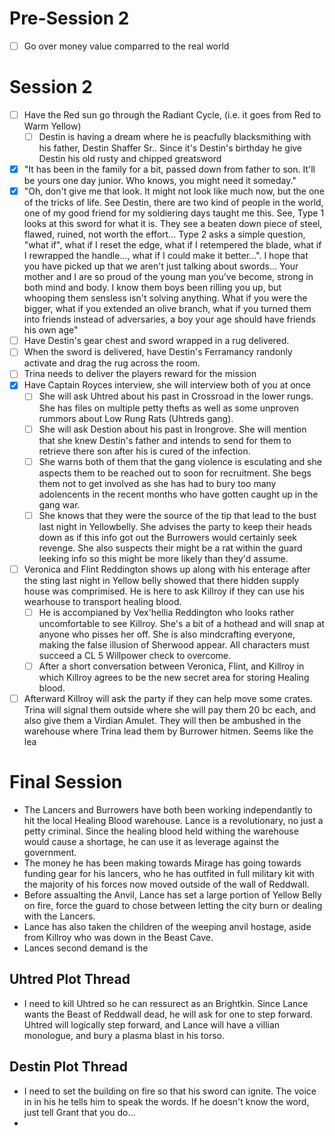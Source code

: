 # Pre-Session 2

* [ ] Go over money value comparred to the real world

# Session 2

* [ ] Have the Red sun go through the Radiant Cycle, (i.e. it goes from Red to Warm Yellow)
  * [ ] Destin is having a dream where he is peacfully blacksmithing with his father, Destin Shaffer Sr.. Since it's Destin's birthday he give Destin his old rusty and chipped greatsword
* [X] "It has been in the family for a bit, passed down from father to son. It'll be yours one day junior. Who knows, you might need it someday."
* [X] "Oh, don't give me that look. It might not look like much now, but the one of the tricks of life. See Destin, there are two kind of people in the world, one of my good friend for my soldiering days taught me this. See, Type 1 looks at this sword for what it is. They see a beaten down piece of steel, flawed, ruined, not worth the effort... Type 2 asks a simple question, "what if", what if I reset the edge, what if I retempered the blade, what if I rewrapped the handle..., what if I could make it better...". I hope that you have picked up that we aren't just talking about swords... Your mother and I are so proud of the young man you've become, strong in both mind and body. I know them boys been rilling you up, but whooping them sensless isn't solving anything. What if you were the bigger, what if you extended an olive branch, what if you turned them into friends instead of adversaries, a boy your age should have friends his own age"
* [ ] Have Destin's gear chest and sword wrapped in a rug delivered.
* [ ] When the sword is delivered, have Destin's Ferramancy randonly activate and drag the rug across the room.
* [ ] Trina needs to deliver the players reward for the mission
* [X] Have Captain Royces interview, she will interview both of you at once
  * [ ] She will ask Uhtred about his past in Crossroad in the lower rungs. She has files on multiple petty thefts as well as some unproven rummors about Low Rung Rats (Uhtreds gang).
  * [ ] She will ask Destion about his past in Irongrove. She will mention that she knew Destin's father and intends to send for them to retrieve there son after his is cured of the infection.
  * [ ] She warns both of them that the gang violence is esculating and she aspects them to be reached out to soon for recruitment. She begs them not to get involved as she has had to bury too many adolencents in the recent months who have gotten caught up in the gang war.
  * [ ] She knows that they were the source of the tip that lead to the bust last night in Yellowbelly. She advises the party to keep their heads down as if this info got out the Burrowers would certainly seek revenge. She also suspects their might be a rat within the guard leeking info so this might be more likely than they'd assume.
* [ ] Veronica and Flint Reddington shows up along with his enterage after the sting last night in Yellow belly showed that there hidden supply house was comprimised. He is here to ask Killroy if they can use his wearhouse to transport healing blood.
  * [ ] He is accompianed by Vex'hellia Reddington who looks rather uncomfortable to see Killroy. She's a bit of a hothead and will snap at anyone who pisses her off. She is also mindcrafting everyone, making the false illusion of Sherwood appear. All characters must succeed a CL 5 Willpower check to overcome.
  * [ ] After a short conversation between Veronica, Flint, and Killroy in which Killroy agrees to be the new secret area for storing Healing blood.
* [ ] Afterward Killroy will ask the party if they can help move some crates. Trina will signal them outside where she will pay them 20 bc each, and also give them a Virdian Amulet. They will then be ambushed in the warehouse where Trina lead them by Burrower hitmen. Seems like the lea

# Final Session

- The Lancers and Burrowers have both been working independantly  to hit the local Healing Blood warehouse. Lance is a revolutionary, no just a petty criminal. Since the healing blood held withing the warehouse would cause a shortage, he can use it as leverage against the government.
- The money he has been making towards Mirage has going towards funding gear for his lancers, who he has outfited in full military kit with the majority of his forces now moved outside of the wall of Reddwall.
- Before assualting the Anvil, Lance has set a large portion of Yellow Belly on fire, force the guard to chose between letting the city burn or dealing with the Lancers.
- Lance has also taken the children of the weeping anvil hostage, aside from Killroy who was down in the Beast Cave.
- Lances second demand is the

## Uhtred Plot Thread

- I need to kill Uhtred so he can ressurect as an Brightkin. Since Lance wants the Beast of Reddwall dead, he will ask for one to step forward. Uhtred will logically step forward, and Lance will have a villian monologue, and bury a plasma blast in his torso.

## Destin Plot Thread

- I need to set the building on fire so that his sword can ignite. The voice in in his he tells him to speak the words. If he doesn't know the word, just tell Grant that you do...
-
